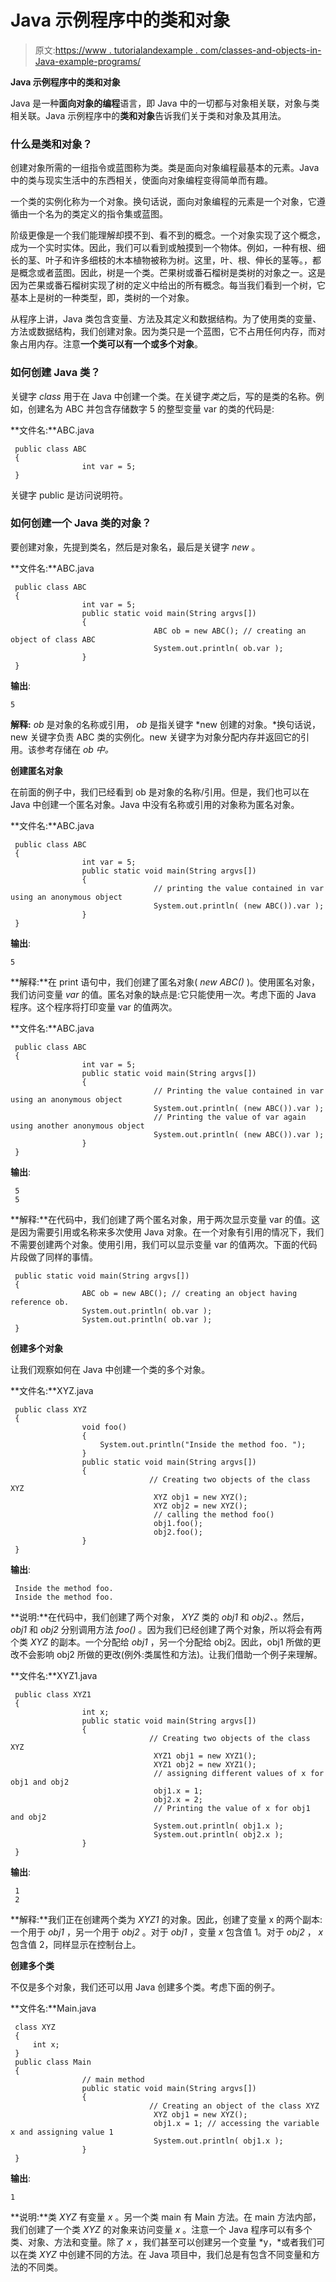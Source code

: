 # Java 示例程序中的类和对象

> 原文:[https://www . tutorialandexample . com/classes-and-objects-in-Java-example-programs/](https://www.tutorialandexample.com/classes-and-objects-in-java-example-programs/)

**Java 示例程序中的类和对象**

Java 是一种**面向对象的编程**语言，即 Java 中的一切都与对象相关联，对象与类相关联。Java 示例程序中的**类和对象**告诉我们关于类和对象及其用法。

### 什么是类和对象？

创建对象所需的一组指令或蓝图称为类。类是面向对象编程最基本的元素。Java 中的类与现实生活中的东西相关，使面向对象编程变得简单而有趣。

一个类的实例化称为一个对象。换句话说，面向对象编程的元素是一个对象，它遵循由一个名为的类定义的指令集或蓝图。

阶级更像是一个我们能理解却摸不到、看不到的概念。一个对象实现了这个概念，成为一个实时实体。因此，我们可以看到或触摸到一个物体。例如，一种有根、细长的茎、叶子和许多细枝的木本植物被称为树。这里，叶、根、伸长的茎等。，都是概念或者蓝图。因此，树是一个类。芒果树或番石榴树是类树的对象之一。这是因为芒果或番石榴树实现了树的定义中给出的所有概念。每当我们看到一个树，它基本上是树的一种类型，即，类树的一个对象。

从程序上讲，Java 类包含变量、方法及其定义和数据结构。为了使用类的变量、方法或数据结构，我们创建对象。因为类只是一个蓝图，它不占用任何内存，而对象占用内存。注意**一个类可以有一个或多个对象**。

### 如何创建 Java 类？

关键字 *class* 用于在 Java 中创建一个类。在关键字*类*之后，写的是类的名称。例如，创建名为 ABC 并包含存储数字 5 的整型变量 var 的类的代码是:

**文件名:**ABC.java

```
 public class ABC
 {
                int var = 5;
 } 
```

关键字 public 是访问说明符。

### 如何创建一个 Java 类的对象？

要创建对象，先提到类名，然后是对象名，最后是关键字 *new* 。

**文件名:**ABC.java

```
 public class ABC
 {
                int var = 5;
                public static void main(String argvs[])
                {
                                ABC ob = new ABC(); // creating an object of class ABC
                                System.out.println( ob.var );
                }
 } 
```

**输出**:

```
5
```

**解释:** *ob* 是对象的名称或引用， *ob* 是指关键字 *new 创建的对象。*换句话说，new 关键字负责 ABC 类的实例化。new 关键字为对象分配内存并返回它的引用。该参考存储在 *ob 中。*

**创建匿名对象**

在前面的例子中，我们已经看到 ob 是对象的名称/引用。但是，我们也可以在 Java 中创建一个匿名对象。Java 中没有名称或引用的对象称为匿名对象。

**文件名:**ABC.java

```
 public class ABC
 {
                int var = 5;
                public static void main(String argvs[])
                {
                                // printing the value contained in var using an anonymous object
                                System.out.println( (new ABC()).var );
                }
 } 
```

**输出**:

```
5
```

**解释:**在 print 语句中，我们创建了匿名对象( *new ABC()* )。使用匿名对象，我们访问变量 *var* 的值。匿名对象的缺点是:它只能使用一次。考虑下面的 Java 程序。这个程序将打印变量 var 的值两次。

**文件名:**ABC.java

```
 public class ABC
 {
                int var = 5;
                public static void main(String argvs[])
                {
                                // Printing the value contained in var using an anonymous object
                                System.out.println( (new ABC()).var );
                                // Printing the value of var again using another anonymous object
                                System.out.println( (new ABC()).var );
                }
 } 
```

**输出**:

```
 5
 5 
```

**解释:**在代码中，我们创建了两个匿名对象，用于两次显示变量 var 的值。这是因为需要引用或名称来多次使用 Java 对象。在一个对象有引用的情况下，我们不需要创建两个对象。使用引用，我们可以显示变量 var 的值两次。下面的代码片段做了同样的事情。

```
 public static void main(String argvs[])
 {
                ABC ob = new ABC(); // creating an object having reference ob.
                System.out.println( ob.var );
                System.out.println( ob.var );
 } 
```

**创建多个对象**

让我们观察如何在 Java 中创建一个类的多个对象。

**文件名:**XYZ.java

```
 public class XYZ
 {
                void foo()
                {
                    System.out.println("Inside the method foo. ");
                }
                public static void main(String argvs[])
                {
                               // Creating two objects of the class XYZ
                                XYZ obj1 = new XYZ();
                                XYZ obj2 = new XYZ();
                                // calling the method foo()
                                obj1.foo();
                                obj2.foo();
                }
 } 
```

**输出**:

```
 Inside the method foo.
 Inside the method foo. 
```

**说明:**在代码中，我们创建了两个对象， *XYZ* 类的 *obj1* 和 *obj2、*。然后， *obj1* 和 *obj2* 分别调用方法 *foo()* 。因为我们已经创建了两个对象，所以将会有两个类 *XYZ* 的副本。一个分配给 *obj1* ，另一个分配给 obj2。因此，obj1 所做的更改不会影响 obj2 所做的更改(例外:类属性和方法)。让我们借助一个例子来理解。

**文件名:**XYZ1.java

```
 public class XYZ1
 {
                int x;
                public static void main(String argvs[])
                {
                               // Creating two objects of the class XYZ
                                XYZ1 obj1 = new XYZ1();
                                XYZ1 obj2 = new XYZ1();
                                // assigning different values of x for obj1 and obj2
                                obj1.x = 1;
                                obj2.x = 2;
                                // Printing the value of x for obj1 and obj2
                                System.out.println( obj1.x );
                                System.out.println( obj2.x );
                }
 } 
```

**输出**:

```
 1
 2 
```

**解释:**我们正在创建两个类为 *XYZ1* 的对象。因此，创建了变量 x 的两个副本:一个用于 *obj1* ，另一个用于 *obj2* 。对于 *obj1* ，变量 *x* 包含值 1。对于 *obj2* ， *x* 包含值 2，同样显示在控制台上。

**创建多个类**

不仅是多个对象，我们还可以用 Java 创建多个类。考虑下面的例子。

**文件名:**Main.java

```
 class XYZ
 {
     int x;
 }
 public class Main
 {
                // main method   
                public static void main(String argvs[])
                {
                               // Creating an object of the class XYZ
                                XYZ obj1 = new XYZ();
                                obj1.x = 1; // accessing the variable x and assigning value 1
                                System.out.println( obj1.x );
                }
 } 
```

**输出**:

```
1
```

**说明:**类 *XYZ* 有变量 *x* 。另一个类 main 有 Main 方法。在 main 方法内部，我们创建了一个类 *XYZ* 的对象来访问变量 *x* 。注意一个 Java 程序可以有多个类、对象、方法和变量。除了 *x* ，我们甚至可以创建另一个变量 *y，*或者我们可以在类 *XYZ* 中创建不同的方法。在 Java 项目中，我们总是有包含不同变量和方法的不同类。